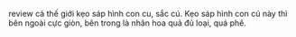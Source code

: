 review cả thế giới kẹo sáp hình con cu, sắc cú. Kẹo sáp hình con cú này thì bên ngoài cực giòn, bên trong là nhân hoa quả đủ loại, quá phê.